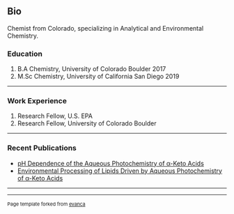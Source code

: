 ## Bio

Chemist from Colorado, specializing in Analytical and Environmental Chemistry. 

### Education

1. B.A Chemistry, University of Colorado Boulder 2017
2. M.Sc Chemistry, University of California San Diego 2019

---
### Work Experience

1. Research Fellow, U.S. EPA
2. Research Fellow, University of Colorado Boulder

---
### Recent Publications

- [pH Dependence of the Aqueous Photochemistry of α-Keto Acids](https://pubs.acs.org/doi/abs/10.1021/acs.jpca.7b08192)
- [Environmental Processing of Lipids Driven by Aqueous Photochemistry of α-Keto Acids](https://pubs.acs.org/doi/abs/10.1021/acscentsci.8b00124)

---




---
<p style="font-size:11px">Page template forked from <a href="https://github.com/evanca/quick-portfolio">evanca</a></p>
<!-- Remove above link if you don't want to attibute -->

